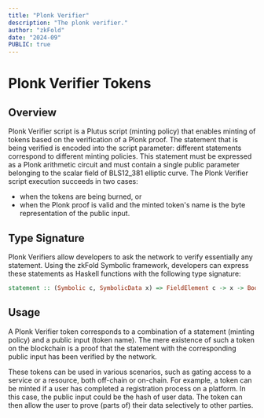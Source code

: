 ```yaml
---
title: "Plonk Verifier"
description: "The plonk verifier."
author: "zkFold"
date: "2024-09"
PUBLIC: true
---
```


# Plonk Verifier Tokens

## Overview
Plonk Verifier script is a Plutus script (minting policy) that enables minting of tokens based on the verification of a Plonk proof. The statement that is being verified is encoded into the script parameter: different statements correspond to different minting policies. This statement must be expressed as a Plonk arithmetic circuit and must contain a single public parameter belonging to the scalar field of BLS12_381 elliptic curve. The Plonk Verifier script execution succeeds in two cases:
- when the tokens are being burned, or
- when the Plonk proof is valid and the minted token's name is the byte representation of the public input.

## Type Signature 

Plonk Verifiers allow developers to ask the network to verify essentially any statement. Using the zkFold Symbolic framework, developers can express these statements as Haskell functions with the following type signature:

```Haskell
statement :: (Symbolic c, SymbolicData x) => FieldElement c -> x -> Bool c
```

## Usage
A Plonk Verifier token corresponds to a combination of a statement (minting policy) and a public input (token name). The mere existence of such a token on the blockchain is a proof that the statement with the corresponding public input has been verified by the network.

These tokens can be used in various scenarios, such as gating access to a service or a resource, both off-chain or on-chain. For example, a token can be minted if a user has completed a registration process on a platform. In this case, the public input could be the hash of user data. The token can then allow the user to prove (parts of) their data selectively to other parties.
